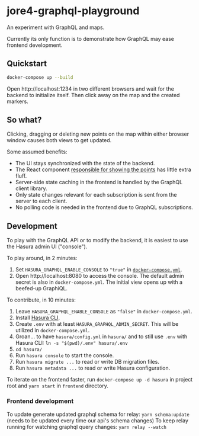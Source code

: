 # jore4-graphql-playground

An experiment with GraphQL and maps.

Currently its only function is to demonstrate how GraphQL may ease frontend development.

## Quickstart

```sh
docker-compose up --build
```

Open http://localhost:1234 in two different browsers and wait for the backend to initialize itself.
Then click away on the map and the created markers.

## So what?

Clicking, dragging or deleting new points on the map within either browser window causes both views to get updated.

Some assumed benefits:

- The UI stays synchronized with the state of the backend.
- The React component [responsible for showing the points](frontend/src/components/CircleLayer.tsx) has little extra fluff.
- Server-side state caching in the frontend is handled by the GraphQL client library.
- Only state changes relevant for each subscription is sent from the server to each client.
- No polling code is needed in the frontend due to GraphQL subscriptions.

## Development

To play with the GraphQL API or to modify the backend, it is easiest to use the Hasura admin UI ("console").

To play around, in 2 minutes:

1. Set `HASURA_GRAPHQL_ENABLE_CONSOLE` to `"true"` in [`docker-compose.yml`](docker-compose.yml).
1. Open http://localhost:8080 to access the console.
   The default admin secret is also in `docker-compose.yml`.
   The initial view opens up with a beefed-up GraphiQL.

To contribute, in 10 minutes:

1. Leave `HASURA_GRAPHQL_ENABLE_CONSOLE` as `"false"` in `docker-compose.yml`.
1. Install [Hasura CLI](https://hasura.io/docs/1.0/graphql/core/hasura-cli/install-hasura-cli.html).
1. Create `.env` with at least `HASURA_GRAPHQL_ADMIN_SECRET`.
   This will be utilized in `docker-compose.yml`.
1. Groan... to have `hasura/config.yml` in `hasura/` and to still use `.env` with Hasura CLI: `ln -s "$(pwd)/.env" hasura/.env`
1. `cd hasura/`
1. Run `hasura console` to start the console.
1. Run `hasura migrate ...` to read or write DB migration files.
1. Run `hasura metadata ...` to read or write Hasura configuration.

To iterate on the frontend faster, run `docker-compose up -d hasura` in project root and `yarn start` in `frontend` directory.

### Frontend development

To update generate updated graphql schema for relay:
`yarn schema:update` (needs to be updated every time our api's schema changes)
To keep relay running for watching graphql query changes:
`yarn relay --watch`

